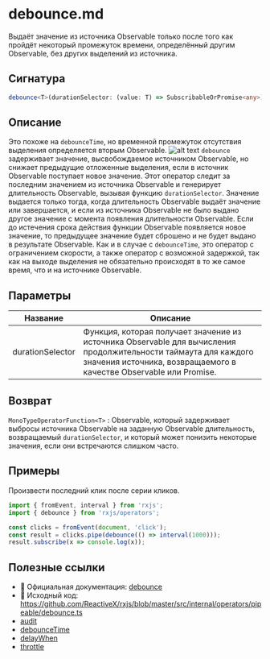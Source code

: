 # debounce.md

Выдаёт значение из источника Observable только после того как пройдёт некоторый промежуток времени, определённый другим Observable, без других выделений из источника.

## Сигнатура

```typescript
debounce<T>(durationSelector: (value: T) => SubscribableOrPromise<any>): MonoTypeOperatorFunction<T>
```

## Описание

Это похоже на `debounceTime`, но временной промежуток отсутствия выделения определяется вторым Observable.
![alt text](https://rxjs.dev/assets/images/marble-diagrams/debounce.png "debounce description")
`debounce` задерживает значение, высвобождаемое источником Observable, но снижает предыдущие отложенные выделения, если в источник Observable поступает новое значение. Этот оператор следит за последним значением из источника Observable и генерирует длительность Observable, вызывая функцию `durationSelector`. Значение выдается только тогда, когда длительность Observable выдаёт значение или завершается, и если из источника Observable не было выдано другое значение с момента появления длительности Observable. Если до истечения срока действия функции Observable появляется новое значение, то предыдущее значение будет сброшено и не будет выдано в результате Observable.
Как и в случае с `debounceTime`, это оператор с ограничением скорости, а также оператор с возможной задержкой, так как на выходе выделения не обязательно происходят в то же самое время, что и на источнике Observable.

## Параметры

| Название | Описание |
|-|-|
| durationSelector | Функция, которая получает значение из источника Observable для вычисления продолжительности таймаута для каждого значения источника, возвращаемого в качестве Observable или Promise. |

## Возврат

`MonoTypeOperatorFunction<T>` : Observable, который задерживает выбросы источника Observable на заданную Observable длительность, возвращаемый `durationSelector`, и который может понизить некоторые значения, если они встречаются слишком часто.

## Примеры

Произвести последний клик после серии кликов.

```typescript
import { fromEvent, interval } from 'rxjs';
import { debounce } from 'rxjs/operators';

const clicks = fromEvent(document, 'click');
const result = clicks.pipe(debounce(() => interval(1000)));
result.subscribe(x => console.log(x));
```

## Полезные ссылки

- 📰 Официальная документация: [debounce](https://rxjs.dev/api/operators/debounce)
- 📁 Исходный код: https://github.com/ReactiveX/rxjs/blob/master/src/internal/operators/pipeable/debounce.ts
- [audit](https://rxjs.dev/api/operators/audit)
- [debounceTime](https://rxjs.dev/api/operators/debounceTime)
- [delayWhen](https://rxjs.dev/api/operators/delayWhen)
- [throttle](https://rxjs.dev/api/operators/throttle)
